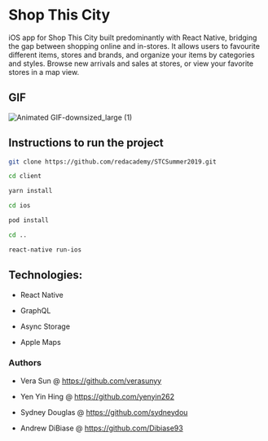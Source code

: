 # Shop This City

iOS app for Shop This City built predominantly with React Native, bridging the gap between shopping online and in-stores. It allows users to favourite different items, stores and brands, and organize your items by categories and styles. Browse new arrivals and sales at stores, or view your favorite stores in a map view.

## GIF

![Animated GIF-downsized_large (1)](https://user-images.githubusercontent.com/43800526/65062503-ff83dc00-d930-11e9-9c48-b04a886a7197.gif)

## Instructions to run the project

```bash
git clone https://github.com/redacademy/STCSummer2019.git

cd client

yarn install

cd ios

pod install

cd ..

react-native run-ios
```

## Technologies:

- React Native

- GraphQL

- Async Storage

- Apple Maps

### Authors

- Vera Sun @ https://github.com/verasunyy

- Yen Yin Hing @ https://github.com/yenyin262

- Sydney Douglas @ https://github.com/sydneydou

- Andrew DiBiase @ https://github.com/Dibiase93
